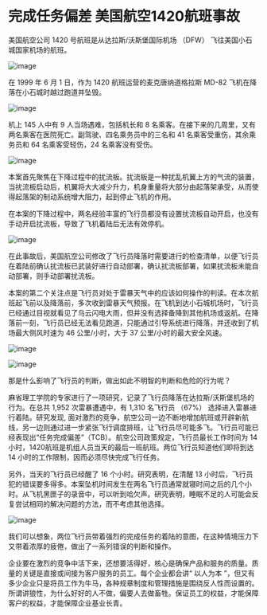# 完成任务偏差 美国航空1420航班事故

美国航空公司 1420 号航班是从达拉斯/沃斯堡国际机场 （DFW） 飞往美国小石城国家机场的航班。

![image](https://github.com/user-attachments/assets/16bfca5a-ea42-4871-8c8d-22873bc2f5e8)


在 1999 年 6 月 1 日，作为 1420 航班运营的麦克唐纳道格拉斯 MD-82 飞机在降落在小石城时越过跑道并坠毁。

![image](https://github.com/user-attachments/assets/75b27e85-4d0d-4c2e-8737-df12c261eb75)


机上 145 人中有 9 人当场遇难，包括机长和 8 名乘客。在接下来的几周里，又有两名乘客在医院死亡。副驾驶、四名乘务员中的三名和 41 名乘客受重伤，其余乘务员和 64 名乘客受轻伤，24 名乘客没有受伤。

![image](https://github.com/user-attachments/assets/40226704-1d41-4faa-96b8-866e837a716a)


本案首先聚焦在下降过程中的扰流板。扰流板是一种扰乱机翼上方的气流的装置，当扰流板启动后，机翼将大大减少升力，机身重量将大部分由起落架承受，从而使得起落架的制动系统增大阻力，起到停止飞机的作用。

在本案的下降过程中，两名经验丰富的飞行员都没有设置扰流板自动开启，也没有手动开启扰流板，导致了飞机着陆后无法有效停机。

![image](https://github.com/user-attachments/assets/a122aa96-d76e-4998-9300-f1d23f17f3d3)


在此事故后，美国航空公司修改了飞行员降落时需要进行的检查清单，以便飞行员在着陆前确认扰流板已武装好进行自动部署，确认扰流板部署，如果扰流板未能自动部署，则手动部署扰流板。

本案的第二个关注点是飞行员对处于雷暴天气中的应该如何操作的判读。在本次航班起飞前以及降落前，多次收到雷暴天气预报。在飞机到达小石城机场时，飞行员已经通过目视就看见了乌云闪电大雨，但并没有选择备降到其他机场或返航。在降落前一刻，飞行员已经无法看见跑道，只能通过引导系统进行降落，并还收到了机场最大侧风时速为 46 公里/小时，大于 37 公里/小时的最大安全风速。

![image](https://github.com/user-attachments/assets/bd0657c2-85ec-440a-9c82-0cca4c5eb626)


![image](https://github.com/user-attachments/assets/e79a2c3e-a355-49ac-8b64-3f1f386d49f4)


那是什么影响了飞行员的判断，做出如此不明智的判断和危险的行为呢？

麻省理工学院的专家进行了一项研究，记录了飞行员降落在达拉斯/沃斯堡机场的行为。在总共 1,952 次雷暴遭遇中，有 1,310 名飞行员 （67%） 选择进入雷暴进行着陆。研究发现, 面对激烈的竞争，航空公司一边不断地增加航班或开辟新航线，另一边则通过进一步紧张飞行调度排班，让飞行员尽可能多飞。飞行员可能已经表现出“任务完成偏差”（TCB）。 航空公司政策规定，飞行员最长工作时间为 14 小时，1420航班是机组人员当天的最后一班航班。两位飞行员知道他们即将到达 14 小时的工作限制，因而必须尽快完成飞行任务。

另外，当天的飞行员已经醒了 16 个小时。研究表明，在清醒 13 小时后，飞行员犯的错误要多得多。本案坠机时间发生在两名飞行员通常就寝时间之后的几个小时。从飞机黑匣子的录音中，可以听到哈欠声。研究表明，睡眠不足的人可能会反复尝试相同的解决问题的方法，而不考虑其他选择。

![image](https://github.com/user-attachments/assets/a9c659a1-1597-4e9d-8373-4ba3198ee0d1)


我们可以想象，两位飞行员带着强烈的完成任务的着陆的意图，在这种情境压力下又带着浓厚的疲倦，做出了一系列错误的判断和操作。

企业要在激烈的竞争中活下来，还想要活得好，核心是确保产品和服务的质量。质量的关键是直接或间接为客户服务的员工。每个企业都会讲“ 以人为本 ”，但又有多少企业只是将员工作为牛马，各种规章制度和管理措施是围绕反人性而设置的。所谓讲狼性，为什么好好的人不做，偏要人去做畜牲。保证员工的权益，才能保障客户的权益，才能保障企业基业长青。 
